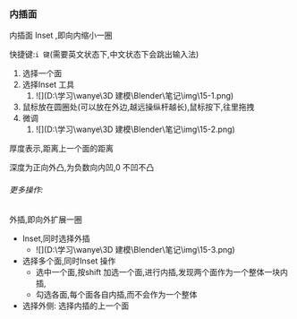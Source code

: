 ### 内插面

内插面 Inset ,即向内缩小一圈

快捷键:`i 键`(需要英文状态下,中文状态下会跳出输入法)

1. 选择一个面
2. 选择Inset 工具
   1. ![](D:\学习\wanye\3D 建模\Blender\笔记\img\15-1.png)
3. 鼠标放在圆圈处(可以放在外边,越远操纵杆越长),鼠标按下,往里拖拽
4. 微调
   1. ![](D:\学习\wanye\3D 建模\Blender\笔记\img\15-2.png)

厚度表示,距离上一个面的距离

深度为正向外凸,为负数向内凹,0 不凹不凸





###### 更多操作:

外插,即向外扩展一圈

- Inset,同时选择外插
  - ![](D:\学习\wanye\3D 建模\Blender\笔记\img\15-3.png)
- 选择多个面,同时Inset 操作
  - 选中一个面,按shift 加选一个面,进行内插,发现两个面作为一个整体一块内插,
  - 勾选各面,每个面各自内插,而不会作为一个整体
- 选择外侧: 选择内插的上一个面



